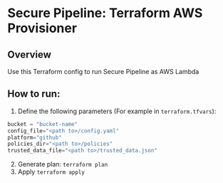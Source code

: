 # Secure Pipeline: Terraform AWS Provisioner

## Overview
Use this Terraform config to run Secure Pipeline as AWS Lambda 

## How to run:

1. Define the following parameters (For example in `terraform.tfvars`):
```terraform
bucket = "bucket-name"
config_file="<path to>/config.yaml"
platform="github"
policies_dir="<path to>/policies"
trusted_data_file="<path to>/trusted_data.json"
```
2. Generate plan: `terraform plan`
3. Apply `terraform apply`